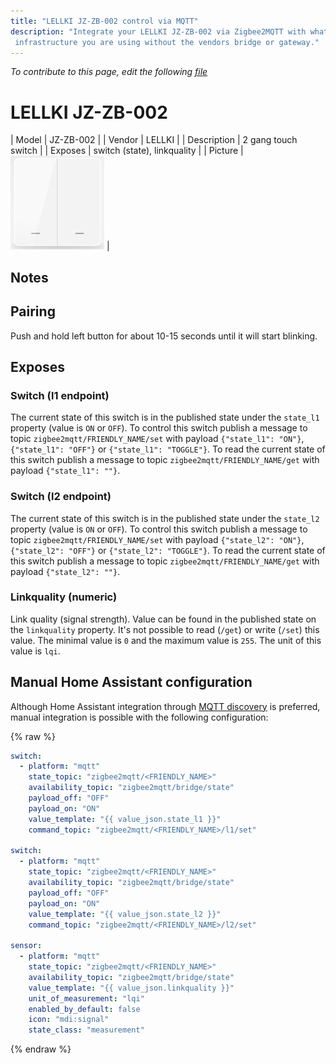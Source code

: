```yaml
---
title: "LELLKI JZ-ZB-002 control via MQTT"
description: "Integrate your LELLKI JZ-ZB-002 via Zigbee2MQTT with whatever smart home
 infrastructure you are using without the vendors bridge or gateway."
---
```


*To contribute to this page, edit the following
[file](https://github.com/Koenkk/zigbee2mqtt.io/blob/master/docs/devices/JZ-ZB-002.md)*

# LELLKI JZ-ZB-002

| Model | JZ-ZB-002  |
| Vendor  | LELLKI  |
| Description | 2 gang touch switch |
| Exposes | switch (state), linkquality |
| Picture | ![LELLKI JZ-ZB-002](../images/devices/JZ-ZB-002.jpg) |

## Notes


## Pairing
Push and hold left button for about 10-15 seconds until it will start blinking.



## Exposes

### Switch (l1 endpoint)
The current state of this switch is in the published state under the `state_l1` property (value is `ON` or `OFF`).
To control this switch publish a message to topic `zigbee2mqtt/FRIENDLY_NAME/set` with payload `{"state_l1": "ON"}`, `{"state_l1": "OFF"}` or `{"state_l1": "TOGGLE"}`.
To read the current state of this switch publish a message to topic `zigbee2mqtt/FRIENDLY_NAME/get` with payload `{"state_l1": ""}`.

### Switch (l2 endpoint)
The current state of this switch is in the published state under the `state_l2` property (value is `ON` or `OFF`).
To control this switch publish a message to topic `zigbee2mqtt/FRIENDLY_NAME/set` with payload `{"state_l2": "ON"}`, `{"state_l2": "OFF"}` or `{"state_l2": "TOGGLE"}`.
To read the current state of this switch publish a message to topic `zigbee2mqtt/FRIENDLY_NAME/get` with payload `{"state_l2": ""}`.

### Linkquality (numeric)
Link quality (signal strength).
Value can be found in the published state on the `linkquality` property.
It's not possible to read (`/get`) or write (`/set`) this value.
The minimal value is `0` and the maximum value is `255`.
The unit of this value is `lqi`.

## Manual Home Assistant configuration
Although Home Assistant integration through [MQTT discovery](../integration/home_assistant) is preferred,
manual integration is possible with the following configuration:


{% raw %}
```yaml
switch:
  - platform: "mqtt"
    state_topic: "zigbee2mqtt/<FRIENDLY_NAME>"
    availability_topic: "zigbee2mqtt/bridge/state"
    payload_off: "OFF"
    payload_on: "ON"
    value_template: "{{ value_json.state_l1 }}"
    command_topic: "zigbee2mqtt/<FRIENDLY_NAME>/l1/set"

switch:
  - platform: "mqtt"
    state_topic: "zigbee2mqtt/<FRIENDLY_NAME>"
    availability_topic: "zigbee2mqtt/bridge/state"
    payload_off: "OFF"
    payload_on: "ON"
    value_template: "{{ value_json.state_l2 }}"
    command_topic: "zigbee2mqtt/<FRIENDLY_NAME>/l2/set"

sensor:
  - platform: "mqtt"
    state_topic: "zigbee2mqtt/<FRIENDLY_NAME>"
    availability_topic: "zigbee2mqtt/bridge/state"
    value_template: "{{ value_json.linkquality }}"
    unit_of_measurement: "lqi"
    enabled_by_default: false
    icon: "mdi:signal"
    state_class: "measurement"
```
{% endraw %}


